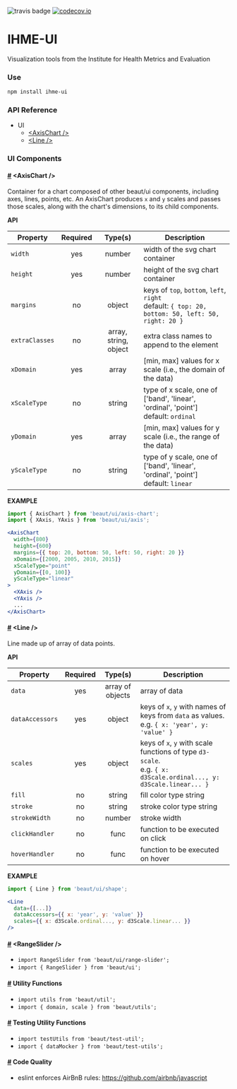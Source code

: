 ![travis badge](https://travis-ci.org/ihmeuw/ihme-ui.svg) [![codecov.io](https://codecov.io/github/ihmeuw/ihme-ui/coverage.svg?branch=master)](https://codecov.io/github/ihmeuw/ihme-ui?branch=master)

# IHME-UI
Visualization tools from the Institute for Health Metrics and Evaluation

### Use
```sh
npm install ihme-ui
```

### API Reference
 - UI
   - [\<AxisChart /\>](#axis-chart)
   - [\<Line /\>](#line)

### UI Components

#### <a name="axis-chart" href="#axis-chart">#</a> \<AxisChart /\>
Container for a chart composed of other beaut/ui components, including axes, lines, points, etc. 
An AxisChart produces `x` and `y` scales and passes those scales, along with the chart's dimensions, to its child components.

**API**

Property | Required | Type(s) | Description
--- | :---: | :---: | ---
`width` | yes | number | width of the svg chart container 
`height` | yes | number | height of the svg chart container
`margins` | no | object | keys of `top`, `bottom`, `left`, `right` <br> default: `{ top: 20, bottom: 50, left: 50, right: 20 }`
`extraClasses` | no | array, string, object | extra class names to append to the element
`xDomain` | yes | array | [min, max] values for x scale (i.e., the domain of the data)
`xScaleType` | no | string | type of x scale, one of ['band', 'linear', 'ordinal', 'point'] <br> default: `ordinal`
`yDomain` | yes | array | [min, max] values for y scale (i.e., the range of the data)
`yScaleType` | no | string | type of y scale, one of ['band', 'linear', 'ordinal', 'point'] <br> default: `linear`

**EXAMPLE**

```jsx
import { AxisChart } from 'beaut/ui/axis-chart';
import { XAxis, YAxis } from 'beaut/ui/axis';

<AxisChart
  width={800}
  height={600}
  margins={{ top: 20, bottom: 50, left: 50, right: 20 }}
  xDomain={[2000, 2005, 2010, 2015]}
  xScaleType="point"
  yDomain={[0, 100]}
  yScaleType="linear"
>
  <XAxis />
  <YAxis />
  ...
</AxisChart>
```


#### <a name="line" href="#line">#</a> \<Line /\>
Line made up of array of data points.

**API**

Property | Required | Type(s) | Description
--- | :---: | :---: | ---
`data` | yes | array of objects | array of data 
`dataAccessors` | yes | object | keys of `x`, `y` with names of keys from `data` as values. <br>e.g. `{ x: 'year', y: 'value' }`
`scales` | yes | object | keys of `x`, `y` with scale functions of type `d3-scale`. <br> e.g. `{ x: d3Scale.ordinal..., y: d3Scale.linear... }`
`fill` | no | string | fill color type string
`stroke` | no | string | stroke color type string
`strokeWidth` | no | number | stroke width
`clickHandler` | no | func | function to be executed on click
`hoverHandler` | no | func | function to be executed on hover

**EXAMPLE**

```jsx
import { Line } from 'beaut/ui/shape';

<Line 
  data={[...]}
  dataAccessors={{ x: 'year', y: 'value' }}
  scales={{ x: d3Scale.ordinal..., y: d3Scale.linear... }}
/>
```

#### <a name="range-slider" href="#range-slider">#</a> \<RangeSlider /\>

- `import RangeSlider from 'beaut/ui/range-slider';`
- `import { RangeSlider } from 'beaut/ui';`

#### <a name="utility-functions" href="#utility-functions">#</a> Utility Functions
- `import utils from 'beaut/util';`
- `import { domain, scale } from 'beaut/utils';`

#### <a name="testing-utility-functions" href="#testing-utility-functions">#</a> Testing Utility Functions
- `import testUtils from 'beaut/test-util';`
- `import { dataMocker } from 'beaut/test-utils';`

#### <a name="code-quality" href="#code-quality">#</a> Code Quality
- eslint enforces AirBnB rules: https://github.com/airbnb/javascript
